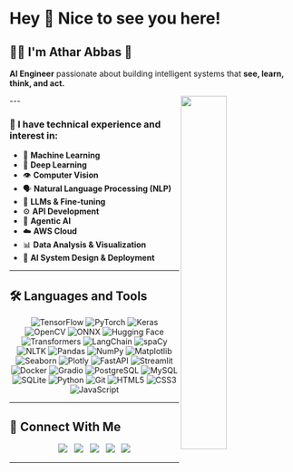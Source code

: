 # Hey 👋 Nice to see you here!

## 👨‍💻 I'm Athar Abbas 🚀  
**AI Engineer** passionate about building intelligent systems that **see, learn, think, and act.**

<!--Night Owl / AI Image-->
<div>
  <img align="right" width="40%" src="https://owlbertsio-resized.s3.amazonaws.com/Popper.psd.full.png">
</div>
---

### 🧠 I have technical experience and interest in:

* 🤖 **Machine Learning**  
* 🧠 **Deep Learning**  
* 👁️ **Computer Vision**  
* 🗣️ **Natural Language Processing (NLP)**  
* 🦙 **LLMs & Fine-tuning**  
* ⚙️ **API Development**  
* 🤖 **Agentic AI**  
* ☁️ **AWS Cloud**  
* 📊 **Data Analysis & Visualization**  
* 🎯 **AI System Design & Deployment**

---

## 🛠️ Languages and Tools

<p align="center">

  <!-- ML/DL -->
  <img src="https://img.shields.io/badge/TensorFlow-FF6F00?style=flat&logo=tensorflow&logoColor=white" title="TensorFlow">
  <img src="https://img.shields.io/badge/PyTorch-EE4C2C?style=flat&logo=pytorch&logoColor=white" title="PyTorch">
  <img src="https://img.shields.io/badge/Keras-D00000?style=flat&logo=keras&logoColor=white" title="Keras">
  <img src="https://img.shields.io/badge/OpenCV-5C3EE8?style=flat&logo=opencv&logoColor=white" title="OpenCV">
  <img src="https://img.shields.io/badge/ONNX-005CED?style=flat&logo=onnx&logoColor=white" title="ONNX">

  <!-- NLP/LLM -->
  <img src="https://img.shields.io/badge/Hugging%20Face-FFD21E?style=flat&logo=huggingface&logoColor=black" title="Hugging Face">
  <img src="https://img.shields.io/badge/Transformers-FFA500?style=flat" title="Transformers">
  <img src="https://img.shields.io/badge/LangChain-00A67D?style=flat" title="LangChain">
  <img src="https://img.shields.io/badge/spaCy-09A3D5?style=flat&logo=spacy&logoColor=white" title="spaCy">
  <img src="https://img.shields.io/badge/NLTK-0099E5?style=flat" title="NLTK">

  <!-- Data -->
  <img src="https://img.shields.io/badge/Pandas-150458?style=flat&logo=pandas&logoColor=white" title="Pandas">
  <img src="https://img.shields.io/badge/NumPy-013243?style=flat&logo=numpy&logoColor=white" title="NumPy">
  <img src="https://img.shields.io/badge/Matplotlib-11557C?style=flat&logo=matplotlib&logoColor=white" title="Matplotlib">
  <img src="https://img.shields.io/badge/Seaborn-5B8BFF?style=flat" title="Seaborn">
  <img src="https://img.shields.io/badge/Plotly-3F4F75?style=flat&logo=plotly&logoColor=white" title="Plotly">

  <!-- Deployment -->
  <img src="https://img.shields.io/badge/FastAPI-009688?style=flat&logo=fastapi&logoColor=white" title="FastAPI">
  <img src="https://img.shields.io/badge/Streamlit-FF4B4B?style=flat&logo=streamlit&logoColor=white" title="Streamlit">
  <img src="https://img.shields.io/badge/Docker-2496ED?style=flat&logo=docker&logoColor=white" title="Docker">
  <img src="https://img.shields.io/badge/Gradio-FF6B6B?style=flat" title="Gradio">

  <!-- Databases -->
  <img src="https://img.shields.io/badge/PostgreSQL-4169E1?style=flat&logo=postgresql&logoColor=white" title="PostgreSQL">
  <img src="https://img.shields.io/badge/MySQL-4479A1?style=flat&logo=mysql&logoColor=white" title="MySQL">
  <img src="https://img.shields.io/badge/SQLite-003B57?style=flat&logo=sqlite&logoColor=white" title="SQLite">

  <!-- Core -->
  <img src="https://img.shields.io/badge/Python-3776AB?style=flat&logo=python&logoColor=white" title="Python">
  <img src="https://img.shields.io/badge/Git-F05032?style=flat&logo=git&logoColor=white" title="Git">
  <img src="https://img.shields.io/badge/HTML5-E34F26?style=flat&logo=html5&logoColor=white" title="HTML5">
  <img src="https://img.shields.io/badge/CSS3-1572B6?style=flat&logo=css3&logoColor=white" title="CSS3">
  <img src="https://img.shields.io/badge/JavaScript-F7DF1E?style=flat&logo=javascript&logoColor=black" title="JavaScript">

</p>

---

## 🔗 Connect With Me

<p align="center">
  <a href="https://www.linkedin.com/in/atharabbas-993-lnkdn"><img src="https://img.shields.io/badge/LinkedIn-Connect-blue?logo=linkedin"></a> &nbsp;
  <a href="https://www.instagram.com/"><img src="https://img.shields.io/badge/Instagram-Follow-red?logo=instagram"></a> &nbsp;
  <a href="https://www.facebook.com/profile.php?id=100091578665438"><img src="https://img.shields.io/badge/Facebook-Connect-blue?logo=facebook"></a> &nbsp;
  <a href="https://www.youtube.com/@atharabbas993-s4x"><img src="https://img.shields.io/badge/YouTube-Subscribe-red?logo=youtube"></a> &nbsp;
  <a href="https://wa.me/03039150007"><img src="https://img.shields.io/badge/WhatsApp-Chat-green?logo=whatsapp"></a>
</p>

---
